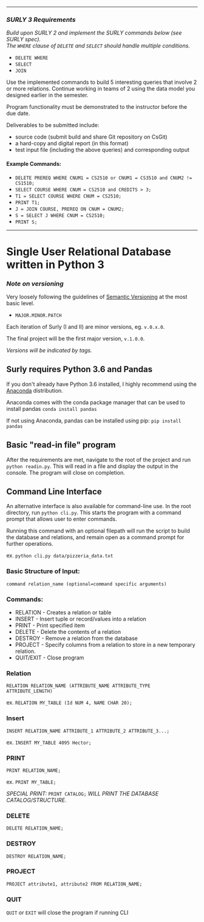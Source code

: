 ___
### _SURLY 3 Requirements_

_Build upon SURLY 2 and implement the SURLY commands below (see SURLY spec)._  
_The `WHERE` clause of `DELETE` and `SELECT` should handle multiple conditions._

* `DELETE WHERE`
* `SELECT`
* `JOIN`

Use the implemented commands to build 5 interesting queries that involve 2 
or more relations. Continue working in teams of 2 using the data model you
designed earlier in the semester. 

Program functionality must be demonstrated 
to the instructor before the due date. 

Deliverables to be submitted include:

* source code (submit build and share Git repository on CsGit)
* a hard-copy and digital report (in this format)
* test input file (including the above queries) and corresponding output

#### Example Commands:

* `DELETE PREREQ WHERE CNUM1 = CS2510 or CNUM1 = CS3510 and CNUM2 != CS1510;`
* `SELECT COURSE WHERE CNUM = CS2510 and CREDITS > 3;`
* `T1 = SELECT COURSE WHERE CNUM = CS2510;`
* `PRINT T1;`
* `J = JOIN COURSE, PREREQ ON CNUM = CNUM2;`
* `S = SELECT J WHERE CNUM = CS2510;`
* `PRINT S;`
___

# Single User Relational Database written in Python 3

### _Note on versioning_

Very loosely following the guidelines of [Semantic Versioning](http://semver.org/) at the most basic level.

* `MAJOR.MINOR.PATCH`

Each iteration of Surly (I and II) are minor versions, eg. `v.0.x.0`.

The final project will be the first major version, `v.1.0.0`.

_Versions will be indicated by tags._


## Surly requires Python 3.6 and Pandas

If you don't already have Python 3.6 installed, I highly recommend using the [Anaconda](https://www.continuum.io/downloads) distribution.

Anaconda comes with the conda package manager that can be used to install pandas
`conda install pandas`

If not using Anaconda, pandas can be installed using pip:
`pip install pandas`

## Basic "read-in file" program
After the requirements are met, navigate to the root of the project and run `python readin.py`.
This will read in a file and display the output in the console.
The program will close on completion.

## Command Line Interface
An alternative interface is also available for command-line use.
In the root directory, run `python cli.py`.
This starts the program with a command prompt that allows user to enter commands.

Running this command with an optional filepath will run the script to build the 
database and relations, and remain open as a command prompt for further operations.

ex. `python cli.py data/pizzeria_data.txt`

### Basic Structure of Input:
`command relation_name (optional=command specific arguments)`

### Commands:
* RELATION - Creates a relation or table
* INSERT - Insert tuple or record/values into a relation
* PRINT - Print specified item
* DELETE - Delete the contents of a relation
* DESTROY - Remove a relation from the database
* PROJECT - Specify columns from a relation to store in a new temporary relation.
* QUIT/EXIT - Close program

### Relation

`RELATION RELATION_NAME (ATTRIBUTE_NAME ATTRIBUTE_TYPE ATTRIBUTE_LENGTH)`

ex. `RELATION MY_TABLE (Id NUM 4, NAME CHAR 20);`

### Insert

`INSERT RELATION_NAME ATTRIBUTE_1 ATTRIBUTE_2 ATTRIBUTE_3...;`

ex. `INSERT MY_TABLE 4095 Hector;`

### PRINT

`PRINT RELATION_NAME;`

ex. `PRINT MY_TABLE;`

_SPECIAL PRINT:_ `PRINT CATALOG;` _WILL PRINT THE DATABASE CATALOG/STRUCTURE._

### DELETE

`DELETE RELATION_NAME;`

### DESTROY

`DESTROY RELATION_NAME;`

### PROJECT

`PROJECT attribute1, attribute2 FROM RELATION_NAME;`

### QUIT

`QUIT` or `EXIT` will close the program if running CLI 

